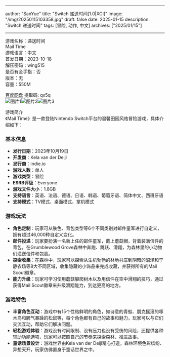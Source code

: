 
---
author: "SanYue"
title: "Switch 递送时间[1.0|XCI]"
image: "/img/20250115103358.jpg"
draft: false
date: 2025-01-15
description: "Switch 递送时间"
tags: [冒险, 动作, 中文]
archives: ["2025/01/15"]

---

游戏名称：递送时间   
Mail Time    
游戏语言：中文  
首发日期：2023-10-18  
解压密码：wing515  
是否有金手指：否  
版本：无   
容量：550M

[百度网盘](https://pan.baidu.com/s/1_Tf53rzL5_oGV6IrwCGZwg) 提取码: qx5q  
![图片1](/img/91f338.jpg)![图片2](/img/9755c8.jpg)![图片3](/img/185134.jpg)  

游戏简介  
《Mail Time》是一款登陆Nintendo Switch平台的温馨田园风格冒险游戏，具体介绍如下：

### 基本信息
- **发行日期**：2023年10月19日
- **开发商**：Kela van der Deijl
- **发行商**：indie.io
- **游戏人数**：单人
- **游戏类型**：冒险
- **ESRB评级**：Everyone
- **游戏文件大小**：1.8GB
- **支持语言**：英语、法语、德语、日语、韩语、葡萄牙语、简体中文、西班牙语
- **支持模式**：TV模式、桌面模式、掌机模式

### 游戏玩法
- **角色定制**：玩家可从肤色、背包类型等6个不同类别对邮件童军进行自定义，拥有超过46,000种自定义变化。
- **邮件投递**：玩家要扮演一名新上任的邮件童军，戴上蘑菇帽，背着装满信件的背包，在Grumblewood Grove森林中奔跑、跳跃、滑翔，为森林里的小动物们递送信件和包裹。
- **探索收集**：在森林中，玩家可以探索从生机勃勃的林地村庄到阴暗的沼泽和宁静农场等8大不同区域，收集隐藏的小饰品来完成收藏，并获得所有的Mail Scout徽章。
- **能力升级**：玩家可学习使用蘑菇攀爬树木以及用信件在空中滑翔的技巧，通过获得Mail Scout徽章来升级滑翔能力，到达更高的地方。

### 游戏特色
- **丰富角色互动**：游戏中有15个性格鲜明的角色，如诗意的青蛙、朋克摇滚的啄木鸟和脾气暴躁的松鼠等，每个角色都有自己的故事和魅力，玩家可以与它们交流互动，帮助它们解决问题。
- **轻松游戏体验**：游戏没有时间限制、没有压力也没有受伤的风险，还提供各种辅助功能选项，玩家可以按照自己的节奏来探索森林、推进故事。
- **童话场景设计**：游戏世界由Kela van der Deijl精心打造，森林环境色彩缤纷、异想天开，玩家仿佛置身于童话世界之中。
